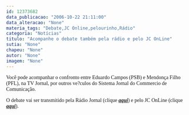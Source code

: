 ```yaml
---
id: 12373682
data_publicacao: "2006-10-22 21:11:00"
data_alteracao: "None"
materia_tags: "Debate,JC Online,pelourinho,Rádio"
categoria: "Notícias"
titulo: "Acompanhe o debate também pela rádio e pelo JC OnLine"
sutia: "None"
chapeu: "None"
autor: "None"
imagem: "None"
---
```

<p><P><FONT face=Verdana>Você pode acompanhar o confronto entre Eduardo Campos (PSB) e Mendonça Filho (PFL), na TV Jornal, por outros ve?culos do Sistema Jornal do Commercio de Comunicação.</FONT></P></p>
<p><P><FONT face=Verdana>O debate vai ser transmitido pela Rádio Jornal (clique <STRONG><EM><A href=\"https://www.radiojornal.com.br/\" target=_blank>aqui</A></EM></STRONG>) e pelo JC OnLine (clique <STRONG><EM><A href=\"https://www.jc.com.br/\" target=_blank>aqui</A></EM></STRONG>).</FONT></P> </p>
